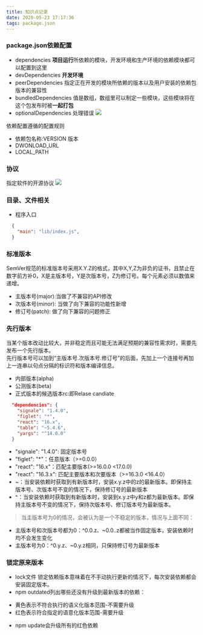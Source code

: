 ```yaml
---
title: 知识点记录
date: 2020-05-23 17:17:36
tags: package.json
---
```

### package.json依赖配置
- dependencies **项目运行**所依赖的模块，开发环境和生产环境的依赖模块都可以配置到这里
- devDependencies **开发环境**
- peerDependencies 指定正在开发的模块所依赖的版本以及用户安装的依赖包版本的兼容性
- bundledDependencies 值是数组，数组里可以制定一些模块，这些模块将在这个包发布时被**一起打包**
- optionalDependencies 处理错误
![](https://mmbiz.qpic.cn/mmbiz_png/aDoYvepE5x25LHcnFhscAGzJjQGEsF17pgdy7TSNHsw7mKD83APuSpAQiaFlkzsXwIfMhqnciaaNcAgANgVSDSIQ/640?wx_fmt=png&tp=webp&wxfrom=5&wx_lazy=1&wx_co=1)
<!-- more -->       
依赖配置遵循的配置规则
- 依赖包名称:VERSION 版本
- DWONLOAD_URL 
- LOCAL_PATH
### 协议
指定软件的开源协议
![](https://mmbiz.qpic.cn/mmbiz_png/aDoYvepE5x25LHcnFhscAGzJjQGEsF17CfbVMLOcE0ucVE6rkpibsibXwQOXcNDGtxZNVZmdbYqlgBicIibPW4K7XQ/640?wx_fmt=png&tp=webp&wxfrom=5&wx_lazy=1&wx_co=1)
### 目录、文件相关
* 程序入口
```json
  {
    "main": "lib/index.js",
  }
```

### 标准版本
SemVer规范的标准版本号采用X.Y.Z的格式，其中X,Y,Z为非负的证书，且禁止在数字前方补0，X是主版本号，Y是次版本号，Z为修订号。每个元素必须以数值来递增。
* 主版本号(major):当做了不兼容的API修改
* 次版本号(minor): 当做了向下兼容的功能性新增
* 修订号(patch): 做了向下兼容的问题修正
### 先行版本
当某个版本改动比较大，并非稳定而且可能无法满足预期的兼容性需求时，需要先发布一个先行版本。    
先行版本号可以加到“主版本号.次版本号.修订号”的后面，先加上一个连接号再加上一连串以句点分隔的标识符和版本编译信息。
+ 内部版本(alpha)
+ 公测版本(beta)
+ 正式版本的候选版本rc:即Relase candiate
```json
  "dependencies": {
    "signale": "1.4.0",
    "figlet": "*",
    "react": "16.x",
    "table": "~5.4.6",
    "yargs": "^14.0.0"
  }
```
+ "signale": "1.4.0": 固定版本号
+ "figlet": "*"：任意版本（>=0.0.0）
+ "react": "16.x"：匹配主要版本(>=16.0.0 <17.0.0)
+ "react": "16.3.x": 匹配主要版本和次要版本（>=16.3.0 <16.4.0）
+ ~：当安装依赖时获取到有新版本时，安装x.y.z中的z的最新版本。即保持主版本号、次版本号不变的情况下，保持修订号的最新版本
+ ^：当安装依赖时获取到有新版本时，安装到x.y.z中y和z都为最新版本。即保持主版本号不变的情况下，保持次版本号、修订版本号为最新版本。
> 当主版本号为0的情况，会被认为是一个不稳定的版本，情况与上面不同：
+ 主版本号和次版本号都为0：^0.0.z、~0.0..z都被当作固定版本，安装依赖时均不会发生变化
+ 主版本号为0：^0.y.z、~0.y.z相同，只保持修订号为最新版本
### 锁定原来版本
- lock文件
锁定依赖版本意味着在不手动执行更新的情况下，每次安装依赖都会安装固定版本。
- npm outdated列出哪些还没有升级到最新版本的依赖：
 + 黄色表示不符合执行的语义化版本范围-不需要升级
 + 红色表示符合指定的语意化版本范围-需要升级
- npm update会升级所有的红色依赖